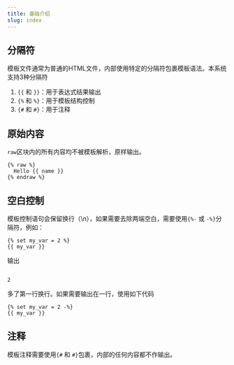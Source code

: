 ```yaml
---
title: 基础介绍
slug: index
---
```



## 分隔符

模板文件通常为普通的HTML文件，内部使用特定的分隔符包裹模板语法。本系统支持3种分隔符

1. `{{` 和 `}}`：用于表达式结果输出
1. `{%` 和 `%}`：用于模板结构控制
1. `{#` 和 `#}`：用于注释
## 原始内容

`raw`区块内的所有内容均不被模板解析，原样输出。

```jinja2
{% raw %}
  Hello {{ name }}
{% endraw %}
```

## 空白控制

模板控制语句会保留换行（\n），如果需要去除两端空白，需要使用`{%-` 或 `-%}`分隔符，例如：

```jinja2
{% set my_var = 2 %}
{{ my_var }}
```

输出

```jinja2

2
```

多了第一行换行。如果需要输出在一行，使用如下代码

```jinja2
{% set my_var = 2 -%}
{{ my_var }}
```

## 注释

模板注释需要使用`{#` 和 `#}`包裹，内部的任何内容都不作输出。


